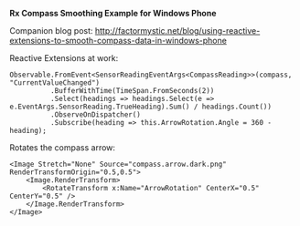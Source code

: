 **Rx Compass Smoothing Example for Windows Phone**


Companion blog post: http://factormystic.net/blog/using-reactive-extensions-to-smooth-compass-data-in-windows-phone

Reactive Extensions at work:

    Observable.FromEvent<SensorReadingEventArgs<CompassReading>>(compass, "CurrentValueChanged")
              .BufferWithTime(TimeSpan.FromSeconds(2))
              .Select(headings => headings.Select(e => e.EventArgs.SensorReading.TrueHeading).Sum() / headings.Count())
              .ObserveOnDispatcher()
              .Subscribe(heading => this.ArrowRotation.Angle = 360 - heading);


Rotates the compass arrow:

    <Image Stretch="None" Source="compass.arrow.dark.png" RenderTransformOrigin="0.5,0.5">
        <Image.RenderTransform>
            <RotateTransform x:Name="ArrowRotation" CenterX="0.5" CenterY="0.5" />
        </Image.RenderTransform>
    </Image>